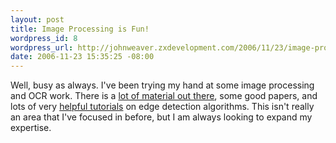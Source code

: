 ```yaml
--- 
layout: post
title: Image Processing is Fun!
wordpress_id: 8
wordpress_url: http://johnweaver.zxdevelopment.com/2006/11/23/image-processing-is-fun/
date: 2006-11-23 15:35:25 -08:00
---
```

Well, busy as always. I've been trying my hand at some image processing and OCR work. There is a <a href="http://www.eecs.berkeley.edu/Research/Projects/CS/vision/shape/sc_digits.html">lot of material out there</a>, some good papers, and lots of very <a href="http://www.pages.drexel.edu/~weg22/edge.html">helpful tutorials</a> on edge detection algorithms. This isn't really an area that I've focused in before, but I am always looking to expand my expertise.

